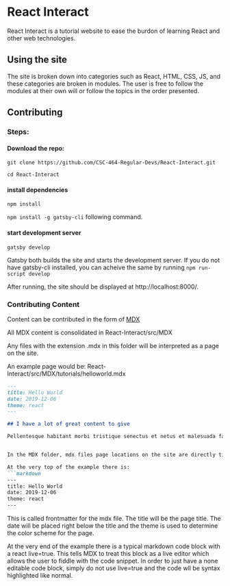 # React Interact

React Interact is a tutorial website to ease the burdon of learning React and other web technologies.

## Using the site

The site is broken down into categories such as React, HTML, CSS, JS, and these categories are broken in modules. The user is free to follow the modules at their own will or follow the topics in the order presented.

## Contributing

### Steps:
#### Download the repo: 

`git clone https://github.com/CSC-464-Regular-Devs/React-Interact.git`

`cd React-Interact`

#### install dependencies

`npm install`

`npm install -g gatsby-cli` following command.

#### start development server

`gatsby develop`

Gatsby both builds the site and starts the development server. If you do not have gatsby-cli installed, you can acheive the same by running `npm run-script develop`

After running, the site should be displayed at http://localhost:8000/.

### Contributing Content

Content can be contributed in the form of [MDX](https://www.gatsbyjs.org/docs/mdx/)

All MDX content is consolidated in React-Interact/src/MDX

Any files with the extension .mdx in this folder will be interpreted as a page on the site.

An example page would be: React-Interact/src/MDX/tutorials/helloworld.mdx

```markdown
---
title: Hello World
date: 2019-12-06
theme: react
---

## I have a lot of great content to give

Pellentesque habitant morbi tristique senectus et netus et malesuada fames ac turpis egestas.


In the MDX folder, mdx files page locations on the site are directly tied to their path in the folder. So the example above would be located at `http://localhost:8000/tutorials/helloworld`

At the very top of the example there is:
```markdown
---
title: Hello World
date: 2019-12-06
theme: react
---
```

This is called frontmatter for the mdx file. The title will be the page title. The date will be placed right below the title and the theme is used to determine the color scheme for the page.

At the very end of the example there is a typical markdown code block with a react live=true. This tells MDX to treat this block as a live editor which allows the user to fiddle with the code snippet. In order to just have a none editable code block, simply do not use live=true and the code wll be syntax highlighted like normal.